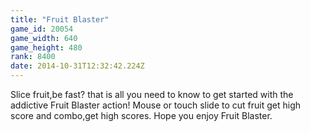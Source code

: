 ```yaml
---
title: "Fruit Blaster"
game_id: 20054
game_width: 640
game_height: 480
rank: 8400
date: 2014-10-31T12:32:42.224Z
---
```

Slice fruit,be fast? that is all you need to know to get started with the addictive Fruit Blaster action! 
Mouse or touch slide to cut fruit get high score and combo,get high scores.
Hope you enjoy Fruit Blaster.